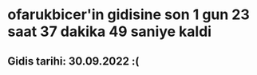 # ofarukbicer'in gidisine son 1 gun 23 saat 37 dakika 49 saniye kaldi

## Gidis tarihi: 30.09.2022 :(